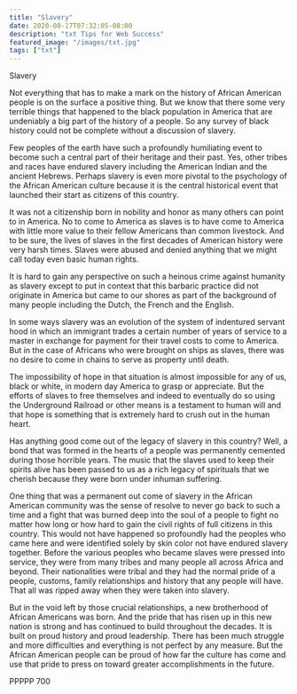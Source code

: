```yaml
---
title: "Slavery"
date: 2020-08-17T07:32:05-08:00
description: "txt Tips for Web Success"
featured_image: "/images/txt.jpg"
tags: ["txt"]
---
```


Slavery

Not everything that has to make a mark on the history of African American people is on the surface a positive thing.  But we know that there some very terrible things that happened to the black population in America that are undeniably a big part of the history of a people.  So any survey of black history could not be complete without a discussion of slavery.

Few peoples of the earth have such a profoundly humiliating event to become such a central part of their heritage and their past.  Yes, other tribes and races have endured slavery including the American Indian and the ancient Hebrews.  Perhaps slavery is even more pivotal to the psychology of the African American culture because it is the central historical event that launched their start as citizens of this country.

It was not a citizenship born in nobility and honor as many others can point to in America.  No to come to America as slaves is to have come to America with little more value to their fellow Americans than common livestock.  And to be sure, the lives of slaves in the first decades of American history were very harsh times.  Slaves were abused and denied anything that we might call today even basic human rights.  

It is hard to gain any perspective on such a heinous crime against humanity as slavery except to put in context that this barbaric practice did not originate in America but came to our shores as part of the background of many people including the Dutch, the French and the English.  

In some ways slavery was an evolution of the system of indentured servant hood in which an immigrant trades a certain number of years of service to a master in exchange for payment for their travel costs to come to America.  But in the case of Africans who were brought on ships as slaves, there was no desire to come in chains to serve as property until death.  

The impossibility of hope in that situation is almost impossible for any of us, black or white, in modern day America to grasp or appreciate.  But the efforts of slaves to free themselves and indeed to eventually do so using the Underground Railroad or other means is a testament to human will and that hope is something that is extremely hard to crush out in the human heart.

Has anything good come out of the legacy of slavery in this country?  Well, a bond that was formed in the hearts of a people was permanently cemented during those horrible years.  The music that the slaves used to keep their spirits alive has been passed to us as a rich legacy of spirituals that we cherish because they were born under inhuman suffering.   

One thing that was a permanent out come of slavery in the African American community was the sense of resolve to never go back to such a time and a fight that was burned deep into the soul of a people to fight no matter how long or how hard to gain the civil rights of full citizens in this country.  This would not have happened so profoundly had the peoples who came here and were identified solely by skin color not have endured slavery together.  Before the various peoples who became slaves were pressed into service, they were from many tribes and many people all across Africa and beyond.  Their nationalities were tribal and they had the normal pride of a people, customs, family relationships and history that any people will have.  That all was ripped away when they were taken into slavery.

But in the void left by those crucial relationships, a new brotherhood of African Americans was born.  And the pride that has risen up in this new nation is strong and has continued to build throughout the decades.  It is built on proud history and proud leadership.  There has been much struggle and more difficulties and everything is not perfect by any measure.  But the African American people can be proud of how far the culture has come and use that pride to press on toward greater accomplishments in the future.

PPPPP 700

